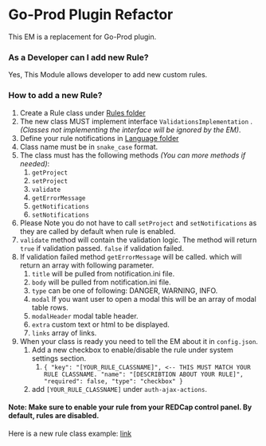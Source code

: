 # Go-Prod Plugin Refactor

This EM is a replacement for Go-Prod plugin.

### As a Developer can I add new Rule?

Yes, This Module allows developer to add new custom rules.

### How to add a new Rule?

1. Create a Rule class under [Rules folder](https://github.com/susom/redcap-em-go-prod/tree/main/classes/Rules)
2. The new class MUST implement interface `ValidationsImplementation` . *(Classes not implementing the interface will be
   ignored by the EM)*.
3. Define your rule notifications
   in [Language folder](https://github.com/susom/redcap-em-go-prod/blob/main/language/notifications.ini)
4. Class name must be in `snake_case` format.
3. The class must has the following methods *(You can more methods if needed)*:
    1. `getProject`
    2. `setProject`
    3. `validate`
    4. `getErrorMessage`
    5. `getNotifications`
    6. `setNotifications`
7. Please Note you do not have to call `setProject` and `setNotifications` as they are called by default when rule is
   enabled.
8. `validate` method will contain the validation logic. The method will return `true` if validation passed. `false` if
   validation failed.
9. If validation failed method `getErrorMessage` will be called. which will return an array with following parameter.
    1. `title` will be pulled from notification.ini file.
    2. `body` will be pulled from notification.ini file.
    3. `type` can be one of following: DANGER, WARNING, INFO.
    4. `modal` If you want user to open a modal this will be an array of modal table rows.
    5. `modalHeader` modal table header.
    6. `extra` custom text or html to be displayed.
    7. `links` array of links.
10. When your class is ready you need to tell the EM about it in `config.json`.
    1. Add a new checkbox to enable/disable the rule under system settings section.
        1. `{
           "key": "[YOUR_RULE_CLASSNAME]", <-- THIS MUST MATCH YOUR RULE CLASSNAME.
           "name": "[DESCRIBTION ABOUT YOUR RULE]",
           "required": false,
           "type": "checkbox"
           }`
    2. add `[YOUR_RULE_CLASSNAME]` under `auth-ajax-actions`.

#### Note: Make sure to enable your rule from your REDCap control panel. By default, rules are disabled.

Here is a new rule class
example:  [link](https://github.com/susom/redcap-em-go-prod/blob/main/sample/my_awesome_new_rule.php)
